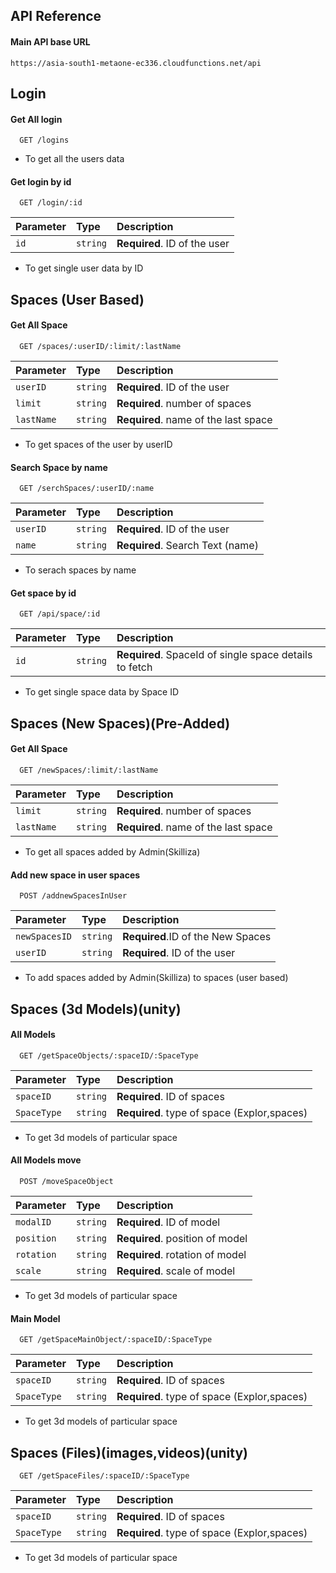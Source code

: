 
## API Reference

#### Main API base URL
```http
https://asia-south1-metaone-ec336.cloudfunctions.net/api
```
## Login
#### Get All login 

```http
  GET /logins
```
- To get all the users data


#### Get login by id

```http
  GET /login/:id
```

| Parameter | Type     | Description                       |
| :-------- | :------- | :-------------------------------- |
| `id`      | `string` | **Required**. ID of the user      |

- To get single user data by ID

## Spaces (User Based)

#### Get All Space 

```http
  GET /spaces/:userID/:limit/:lastName
```

| Parameter | Type     | Description                  |
| :-------- | :------- | :-------------------------   |
| `userID` | `string` | **Required**. ID of the user  |
| `limit` | `string` | **Required**. number of spaces |
| `lastName` | `string` | **Required**. name of the last space |

- To get spaces of the user by userID

#### Search Space by name 

```http
  GET /serchSpaces/:userID/:name
```

| Parameter | Type     | Description                  |
| :-------- | :------- | :-------------------------   |
| `userID` | `string` | **Required**. ID of the user  |
| `name` | `string` | **Required**. Search Text (name) |

- To serach spaces by name

#### Get space by id

```http
  GET /api/space/:id
```

| Parameter | Type     | Description                       |
| :-------- | :------- | :-------------------------------- |
| `id`      | `string` | **Required**. SpaceId of single space details to fetch |

- To get single space data by Space ID

## Spaces (New Spaces)(Pre-Added)

#### Get All Space 

```http
  GET /newSpaces/:limit/:lastName
```

| Parameter | Type     | Description                  |
| :-------- | :------- | :-------------------------   |
| `limit` | `string` | **Required**. number of spaces |
| `lastName` | `string` | **Required**. name of the last space |

- To get all spaces added by Admin(Skilliza)

#### Add new space in user spaces 

```http
  POST /addnewSpacesInUser
```

| Parameter | Type     | Description                  |
| :-------- | :------- | :-------------------------   |
| `newSpacesID` | `string` | **Required**.ID of the New Spaces |
| `userID` | `string` | **Required**. ID of the user |

- To add spaces added by Admin(Skilliza) to spaces (user based)


## Spaces (3d Models)(unity)

#### All Models
```http
  GET /getSpaceObjects/:spaceID/:SpaceType
```

| Parameter | Type     | Description                  |
| :-------- | :------- | :-------------------------   |
| `spaceID` | `string` | **Required**. ID of spaces |
| `SpaceType` | `string` | **Required**. type of space (Explor,spaces) |

- To get 3d models of particular space

#### All Models move
```http
  POST /moveSpaceObject
```

| Parameter | Type     | Description                  |
| :-------- | :------- | :-------------------------   |
| `modalID` | `string` | **Required**. ID of model |
| `position` | `string` | **Required**. position of model |
| `rotation` | `string` | **Required**. rotation of model |
| `scale` | `string` | **Required**. scale of model |
- To get 3d models of particular space

#### Main Model
```http
  GET /getSpaceMainObject/:spaceID/:SpaceType
```

| Parameter | Type     | Description                  |
| :-------- | :------- | :-------------------------   |
| `spaceID` | `string` | **Required**. ID of spaces |
| `SpaceType` | `string` | **Required**. type of space (Explor,spaces) |

- To get 3d models of particular space

## Spaces (Files)(images,videos)(unity)
```http
  GET /getSpaceFiles/:spaceID/:SpaceType
```

| Parameter | Type     | Description                  |
| :-------- | :------- | :-------------------------   |
| `spaceID` | `string` | **Required**. ID of spaces |
| `SpaceType` | `string` | **Required**. type of space (Explor,spaces) |

- To get 3d models of particular space